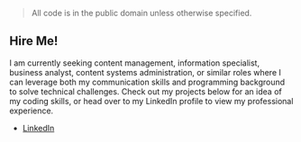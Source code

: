 > All code is in the public domain unless otherwise specified.

## Hire Me!

I am currently seeking content management, information specialist, business analyst, content systems administration, or similar roles where I can leverage both my communication skills and programming background to solve technical challenges. Check out my projects below for an idea of my coding skills, or head over to my LinkedIn profile to view my professional experience.

- [LinkedIn](https://linkedin.com/in/alvin-charity)


